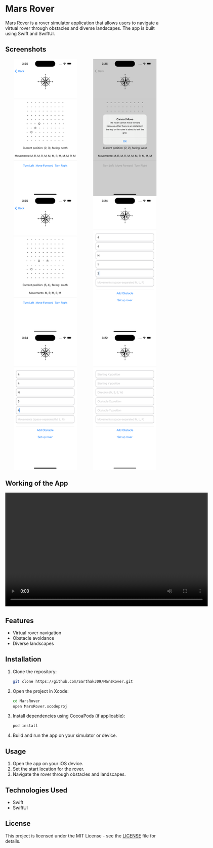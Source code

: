 # Mars Rover

Mars Rover is a rover simulator application that allows users to navigate a virtual rover through obstacles and diverse landscapes. The app is built using Swift and SwiftUI.

## Screenshots

<div style="display: flex; flex-wrap: wrap; justify-content: space-around;">
    <img src="images/1.png" alt="Screenshot 1" width="200"/>
    <img src="images/2.png" alt="Screenshot 2" width="200"/>
    <img src="images/3.png" alt="Screenshot 3" width="200"/>
    <img src="images/4.png" alt="Screenshot 4" width="200"/>
    <img src="images/5.png" alt="Screenshot 5" width="200"/>
    <img src="images/6.png" alt="Screenshot 6" width="200"/>
</div>

## Working of the App

<video width="640" height="360" controls>
  <source src="images/video.mp4" type="video/quicktime">
  Your browser does not support the video tag.
</video>


## Features
- Virtual rover navigation
- Obstacle avoidance
- Diverse landscapes

## Installation

1. Clone the repository:
    ```sh
    git clone https://github.com/Sarthak309/MarsRover.git
    ```

2. Open the project in Xcode:
    ```sh
    cd MarsRover
    open MarsRover.xcodeproj
    ```

3. Install dependencies using CocoaPods (if applicable):
    ```sh
    pod install
    ```

4. Build and run the app on your simulator or device.

## Usage

1. Open the app on your iOS device.
2. Set the start location for the rover.
3. Navigate the rover through obstacles and landscapes.

## Technologies Used
- Swift
- SwiftUI

## License
This project is licensed under the MIT License - see the [LICENSE](LICENSE) file for details.
